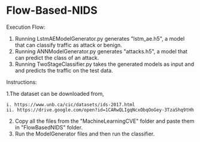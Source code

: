 # Flow-Based-NIDS

Execution Flow:
1. Running LstmAEModelGenerator.py generates "lstm_ae.h5", a model that can classify traffic as attack or benign.
2. Running ANNModelGenerator.py generates "attacks.h5", a model that can predict the class of an attack.
3. Running TwoStageClassifier.py takes the generated models as input and and predicts the traffic on the test data.

Instructions:

1.The dataset can be downloaded from,

    i. https://www.unb.ca/cic/datasets/ids-2017.html
    ii. https://drive.google.com/open?id=1CARwQLIgqNcxObqOoGey-3TzaShq9tHh  
2. Copy all the files from the "MachineLearningCVE" folder and paste them in "FlowBasedNIDS" folder.
3. Run the ModelGenerator files and then run the classifier.
